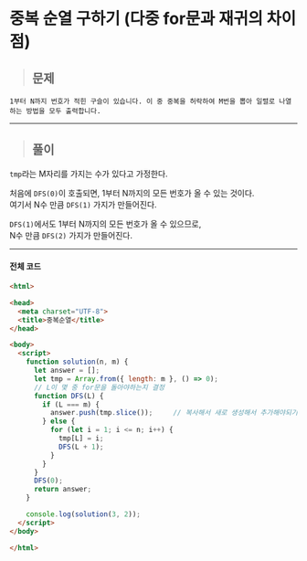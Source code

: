 # 중복 순열 구하기 (다중 for문과 재귀의 차이점)

> ## 문제

```
1부터 N까지 번호가 적힌 구슬이 있습니다. 이 중 중복을 허락하여 M번을 뽑아 일렬로 나열하는 방법을 모두 출력합니다.
```
***

> ## 풀이

`tmp`라는 M자리를 가지는 수가 있다고 가정한다.

처음에 `DFS(0)`이 호출되면, 1부터 N까지의 모든 번호가 올 수 있는 것이다.<br/>
여기서 N수 만큼 `DFS(1)` 가지가 만들어진다.

`DFS(1)`에서도 1부터 N까지의 모든 번호가 올 수 있으므로,<br/>
N수 만큼 `DFS(2)` 가지가 만들어진다.
***

#### 전체 코드
```html
<html>

<head>
  <meta charset="UTF-8">
  <title>중복순열</title>
</head>

<body>
  <script>
    function solution(n, m) {
      let answer = [];
      let tmp = Array.from({ length: m }, () => 0);
      // L이 몇 중 for문을 돌아야하는지 결정
      function DFS(L) {
        if (L === m) {
          answer.push(tmp.slice());     // 복사해서 새로 생성해서 추가해야되기 때문에 slice() 사용
        } else {
          for (let i = 1; i <= n; i++) {
            tmp[L] = i;
            DFS(L + 1);
          }
        }
      }
      DFS(0);
      return answer;
    }

    console.log(solution(3, 2));
  </script>
</body>

</html>
```